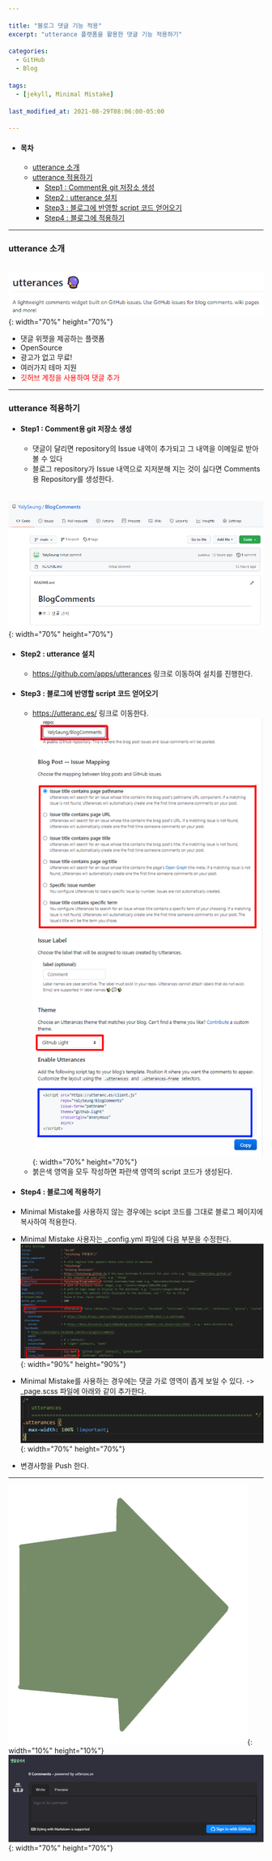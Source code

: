 ```yaml
---

title: "블로그 댓글 기능 적용"
excerpt: "utterance 플랫폼을 활용한 댓글 기능 적용하기" 

categories:
  - GitHub
  - Blog

tags:
  - [jekyll, Minimal Mistake]

last_modified_at: 2021-08-29T08:06:00-05:00

---
```


- #### 목차
  - [utterance 소개](#utterance-소개)
  - [utterance 적용하기](#utterance-적용하기)
    - [Step1 : Comment용 git 저장소 생성](#step1--comment용-git-저장소-생성)
    - [Step2 : utterance 설치](#step2--utterance-설치)
    - [Step3 : 블로그에 반영할 script 코드 얻어오기](#step3--블로그에-반영할-script-코드-얻어오기)
    - [Step4 : 블로그에 적용하기](#step4--블로그에-적용하기)

---

### utterance 소개  

　![image](/assets/images/Blog/UtteranceMain.png){: width="70%" height="70%"}  
 - 댓글 위젯을 제공하는 플랫폼
 - OpenSource
 - 광고가 없고 무료!
 - 여러가지 테마 지원
 - <span style="color:red">깃허브 계정을 사용하여 댓글 추가</span>

---

### utterance 적용하기

- #### Step1 : Comment용 git 저장소 생성
  - 댓글이 달리면 repository의 Issue 내역이 추가되고 그 내역을 이메일로 받아볼 수 있다
  - 블로그 repository가 Issue 내역으로 지저분해 지는 것이 싫다면 Comments용 Repository를 생성한다.  

　　　![image](/assets/images/Blog/UtteranceNewRepository.png){: width="70%" height="70%"}

- #### Step2 : utterance 설치
  - <https://github.com/apps/utterances> 링크로 이동하여 설치를 진행한다.


- #### Step3 : 블로그에 반영할 script 코드 얻어오기
  - <https://utteranc.es/> 링크로 이동한다.
  ![image](/assets/images/Blog/UtteranceGetScriptCode.png){: width="70%" height="70%"}
  - 붉은색 영역을 모두 작성하면 파란색 영역의 script 코드가 생성된다.

- #### Step4 : 블로그에 적용하기
 - Minimal Mistake를 사용하지 않는 경우에는 scipt 코드를 그대로 블로그 페이지에 복사하여 적용한다.
 - Minimal Mistake 사용자는 _config.yml 파일에 다음 부분을 수정한다.
 ![image](/assets/images/Blog/UtteranceConfigyml.png){: width="90%" height="90%"}
 - Minimal Mistake를 사용하는 경우에는 댓글 가로 영역이 좁게 보일 수 있다. -> _page.scss 파일에 아래와 같이 추가한다. 
 ![image](/assets/images/Blog/UtteranceSetWidth.png){: width="70%" height="70%"}
 - 변경사항을 Push 한다.

---

 ![image](/assets/images/Common/Arrow.png){: width="10%" height="10%"} ![image](/assets/images/Blog/UtteranceResult.png){: width="70%" height="70%"}